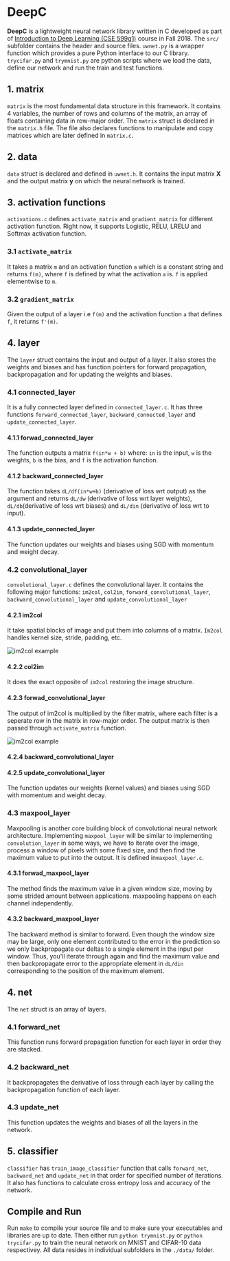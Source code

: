 # DeepC

**DeepC** is a lightweight neural network library written in C developed as part of [Introduction to Deep Learning (CSE 599g1)](https://courses.cs.washington.edu/courses/cse599g1/18au/) course in Fall 2018. The ```src/``` subfolder contains the header and source files. ```uwnet.py``` is a wrapper function which provides a pure Python interface to our C library. ```trycifar.py``` and ```trymnist.py``` are python scripts where we load the data, define our network and run the train and test functions.

## 1. matrix

```matrix``` is the most fundamental data structure in this framework. It contains 4 variables, the number of rows and columns of the matrix, an array of floats containing data in row-major order. The ```matrix``` struct is declared in the ```matrix.h``` file. The file also declares functions to manipulate and copy matrices which are later defined in ```matrix.c```. 

## 2. data

```data``` struct is declared and defined in ```uwnet.h```. It contains the input matrix **X** and the output matrix **y** on which the neural network is trained.

## 3. activation functions

```activations.c``` defines ```activate_matrix``` and ```gradient_matrix``` for different activation function. Right now, it supports Logistic, RELU, LRELU and Softmax activation function.

### 3.1 ```activate_matrix```

It takes a matrix ```m``` and an activation function ```a```  which is a constant string and returns ```f(m)```, where ```f``` is defined by what the activation ```a``` is. ```f``` is applied elementwise to ```m```.

### 3.2 ```gradient_matrix```

Given the output of a layer i.e ```f(m)``` and the activation function ```a``` that defines ```f```, it returns ```f'(m)```.

## 4. layer

The ```layer``` struct contains the input and output of a layer. It also stores the weights and biases and has function pointers for forward propagation, backpropagation and for updating the weights and biases.

### 4.1 connected_layer 

It is a fully connected layer defined in ```connected_layer.c```. It has three functions ```forward_connected_layer```, ```backward_connected_layer``` and ```update_connected_layer```.

#### 4.1.1 forwad_connected_layer

The function outputs a matrix ```f(in*w + b)``` where: ```in``` is the input, ```w``` is the weights, ```b``` is the bias, and ```f``` is the activation function.

#### 4.1.2 backward_connected_layer

The function takes ```dL/df(in*w+b)``` (derivative of loss wrt output) as the argument and returns ```dL/dw``` (derivative of 
loss wrt layer weights), ```dL/db```(derivative of loss wrt biases) and ```dL/din``` (derivative of loss wrt to input).

#### 4.1.3 update_connected_layer

The function updates our weights and biases using SGD with momentum and weight decay.

### 4.2 convolutional_layer

```convolutional_layer.c``` defines the convolutional layer. It contains the following major functions: ```im2col```, ```col2im```, ```forward_convolutional_layer```, ```backward_convolutional_layer``` and ```update_convolutional_layer```

#### 4.2.1 im2col

It take spatial blocks of image and put them into columns of a matrix. ```Im2col``` handles kernel size, stride, padding, etc.

![im2col example](images/im2col.gif)

#### 4.2.2 col2im

It does the exact opposite of ```im2col``` restoring the image structure.

#### 4.2.3 forwad_convolutional_layer

The output of im2col is multiplied by the filter matrix, where each filter is a seperate row in the matrix in row-major order. The output matrix is then passed through ```activate_matrix``` function.

![im2col example](images/forward_convolution.png)

#### 4.2.4 backward_convolutional_layer



#### 4.2.5 update_convolutional_layer

The function updates our weights (kernel values) and biases using SGD with momentum and weight decay.

### 4.3 maxpool_layer

Maxpooling is another core building block of convolutional neural network architecture. Implementing ```maxpool_layer``` will be similar to implementing ```convolution_layer``` in some ways, we have to iterate over the image, process a window of pixels with some fixed size, and then find the maximum value to put into the output. It is defined in```maxpool_layer.c```.

#### 4.3.1 forwad_maxpool_layer

The method finds the maximum value in a given window size, moving by some strided amount between applications. maxpooling happens on each channel independently.

#### 4.3.2 backward_maxpool_layer

The backward method is similar to forward. Even though the window size may be large, only one element contributed to the error in the prediction so we only backpropagate our deltas to a single element in the input per window. Thus, you'll iterate through again and find the maximum value and then backpropagate error to the appropriate element in ```dL/din``` corresponding to the position of the maximum element.

## 4. net

The ```net``` struct is an array of layers.

### 4.1 forward_net

This function runs forward propagation function for each layer in order they are stacked.

### 4.2 backward_net

It backpropagates the derivative of loss through each layer by calling the backpropagation function of each layer.

### 4.3 update_net

This function updates the weights and biases of all the layers in the network.

## 5. classifier

```classifier``` has ```train_image_classifier``` function that calls ```forward_net```, ```backward_net``` and ```update_net``` in that order for specified number of iterations. It also has functions to calculate cross entropy loss and accuracy of the network.


## Compile and Run

Run ```make``` to compile your source file and to make sure your executables and libraries are up to date. Then either run ```python trymnist.py``` or  ```python trycifar.py``` to train the  neural network on MNIST and CIFAR-10 data respectivey. All data resides in individual subfolders in the ```./data/``` folder.
